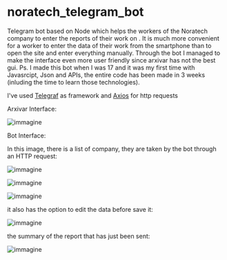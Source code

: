 # noratech_telegram_bot
Telegram bot based on Node which helps the workers of the Noratech company to enter the reports of their work on .
It is much more convenient for a worker to enter the data of their work from the smartphone than to open the site and enter everything manually. 
Through the bot I managed to make the interface even more user friendly since arxivar has not the best gui.
Ps. I made this bot when I was 17 and it was my first time with Javasrcipt, Json and APIs, the entire code has been made in 3 weeks (inluding the time to learn those technologies).

I've used [Telegraf](https://telegraf.js.org/) as framework and [Axios](https://axios-http.com/docs/intro) for http requests 
  
Arxivar Interface:


![immagine](https://github.com/decoder338/noratech_telegram_bot/assets/71758759/23118c33-03a4-4321-96aa-aa0c1a9d141e)

Bot Interface:

In this image, there is a list of company, they are taken by the bot through an HTTP request:

![immagine](https://github.com/decoder338/noratech_telegram_bot/assets/71758759/9590908f-78fe-445b-b8dc-ace3c1b67316)




![immagine](https://github.com/decoder338/noratech_telegram_bot/assets/71758759/d3e5f2cf-8ca7-4dd9-9a9c-f899b704368a)


![immagine](https://github.com/decoder338/noratech_telegram_bot/assets/71758759/174efaa6-86a4-424a-9635-a505bb4de545)


it also has the option to edit the data before save it: 

![immagine](https://github.com/decoder338/noratech_telegram_bot/assets/71758759/e285e64a-ca2d-4e7c-b7f2-ab2b5b5f822a)

the summary of the report that has just been sent:

![immagine](https://github.com/decoder338/noratech_telegram_bot/assets/71758759/e67b8cbb-7ad1-49f6-9d9b-a6d6358c3d6c)

